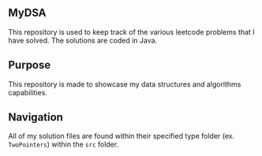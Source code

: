 ## MyDSA

This repository is used to keep track of the various leetcode problems that I have solved. The solutions are coded in Java.

## Purpose

This repository is made to showcase my data structures and algorithms capabilities.

## Navigation

All of my solution files are found within their specified type folder (ex. `TwoPointers`) within the `src` folder.
